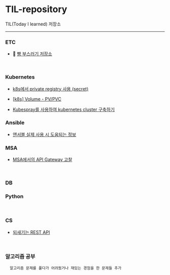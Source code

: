 # TIL-repository
TIL(Today I learned) 저장소

---
### ETC
* 🍞 [빵 부스러기 저장소](https://github.com/rlarudgkswkd/TIL-repository/blob/master/ETC/BreadComb.md)
<br>

### Kubernetes

* [k8s에서 private registry 사용 (secret)](https://velog.io/@dhkim1522/k8s-%EB%A6%AC%EC%86%8C%EC%8A%A4%EC%97%90%EC%84%9C-Private-Registry%EB%A5%BC-%ED%86%B5%ED%95%B4-Image%EB%A5%BC-%EA%B0%80%EC%A0%B8%EC%98%A4%EB%8A%94-%EB%B0%A9%EB%B2%95)

* [[k8s] Volume - PV/PVC](https://velog.io/@dhkim1522/k8s-Volume-PVPVC)

* [Kubespray를 사용하여 kubernetes cluster 구축하기](https://velog.io/@dhkim1522/kuberspray%EB%A5%BC-%EC%82%AC%EC%9A%A9%ED%95%9C-k8s-cluster-%EA%B5%AC%EC%B6%95%ED%95%98%EA%B8%B0-feat.-ansible)

### Ansible

* [앤서블 실제 사용 시 도움되는 정보](https://velog.io/@dhkim1522/%EC%95%A4%EC%84%9C%EB%B8%94-Playbook-%EC%9E%91%EC%84%B1-%EC%8B%9C-%EB%AA%A8%EB%93%88-%ED%8C%81)


### MSA

* [MSA에서의 API Gateway 고찰](https://www.notion.so/MSA-API-Gateway-7d0e403b96544b0eaca6d860cda02fe9)


<br>

### DB


### Python


<br>

### CS

* [되새기는 REST API](https://www.notion.so/MSA-API-Gateway-7d0e403b96544b0eaca6d860cda02fe9](https://velog.io/@dhkim1522/CS-%EB%90%98%EC%83%88%EA%B8%B0%EB%8A%94-REST-API)https://velog.io/@dhkim1522/CS-%EB%90%98%EC%83%88%EA%B8%B0%EB%8A%94-REST-API)


<br>

### 알고리즘 공부
      알고리즘 문제를 풀다가 어려웠거나 재밌는 경험을 한 문제들 추가

